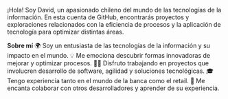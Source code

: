 ¡Hola! Soy David, un apasionado chileno del mundo de las tecnologías de la información. En esta cuenta de GitHub, encontrarás proyectos y exploraciones relacionados con la eficiencia de procesos y la aplicación de tecnología para optimizar distintas áreas.

**Sobre mí**
🌍 Soy un entusiasta de las tecnologías de la información y su impacto en el mundo.
💡 Me emociona descubrir formas innovadoras de mejorar y optimizar procesos.
👨‍💻 Disfruto trabajando en proyectos que involucren desarrollo de software, agilidad y soluciones tecnológicas.
🎓 Tengo experiencia tanto en el mundo de la banca como el retail.
🤝 Me encanta colaborar con otros desarrolladores y aprender de su experiencia.
